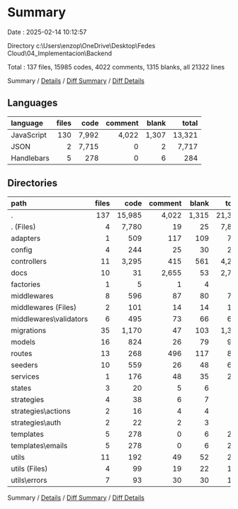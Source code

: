 # Summary

Date : 2025-02-14 10:12:57

Directory c:\\Users\\enzop\\OneDrive\\Desktop\\Fedes Cloud\\04_Implementacion\\Backend

Total : 137 files,  15985 codes, 4022 comments, 1315 blanks, all 21322 lines

Summary / [Details](details.md) / [Diff Summary](diff.md) / [Diff Details](diff-details.md)

## Languages
| language | files | code | comment | blank | total |
| :--- | ---: | ---: | ---: | ---: | ---: |
| JavaScript | 130 | 7,992 | 4,022 | 1,307 | 13,321 |
| JSON | 2 | 7,715 | 0 | 2 | 7,717 |
| Handlebars | 5 | 278 | 0 | 6 | 284 |

## Directories
| path | files | code | comment | blank | total |
| :--- | ---: | ---: | ---: | ---: | ---: |
| . | 137 | 15,985 | 4,022 | 1,315 | 21,322 |
| . (Files) | 4 | 7,780 | 19 | 25 | 7,824 |
| adapters | 1 | 509 | 117 | 109 | 735 |
| config | 4 | 244 | 25 | 30 | 299 |
| controllers | 11 | 3,295 | 415 | 561 | 4,271 |
| docs | 10 | 31 | 2,655 | 53 | 2,739 |
| factories | 1 | 5 | 1 | 4 | 10 |
| middlewares | 8 | 596 | 87 | 80 | 763 |
| middlewares (Files) | 2 | 101 | 14 | 14 | 129 |
| middlewares\\validators | 6 | 495 | 73 | 66 | 634 |
| migrations | 35 | 1,170 | 47 | 103 | 1,320 |
| models | 16 | 824 | 26 | 79 | 929 |
| routes | 13 | 268 | 496 | 117 | 881 |
| seeders | 10 | 559 | 26 | 48 | 633 |
| services | 1 | 176 | 48 | 35 | 259 |
| states | 3 | 20 | 5 | 6 | 31 |
| strategies | 4 | 38 | 6 | 7 | 51 |
| strategies\\actions | 2 | 16 | 4 | 4 | 24 |
| strategies\\auth | 2 | 22 | 2 | 3 | 27 |
| templates | 5 | 278 | 0 | 6 | 284 |
| templates\\emails | 5 | 278 | 0 | 6 | 284 |
| utils | 11 | 192 | 49 | 52 | 293 |
| utils (Files) | 4 | 99 | 19 | 22 | 140 |
| utils\\errors | 7 | 93 | 30 | 30 | 153 |

Summary / [Details](details.md) / [Diff Summary](diff.md) / [Diff Details](diff-details.md)